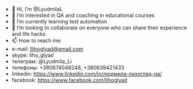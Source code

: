 - 👋 Hi, I’m @LyudmilaL
- 👀 I’m interested in QA and coaching in educational courses
- 🌱 I’m currently learning test automation
- 💞️ I’m looking to collaborate on everyone who can share their experience and life hacks
- 📫 How to reach me: 
-   e-mail: llihoglyad@gmail.com
- skype: liho_glyad
- телеграм: @Lyudmila_Li
- телефоны: +380674048248, +380639421433 
- linkedin: https://www.linkedin.com/in/людмила-лихогляд-qa/
- facebook: https://www.facebook.com/lihoglyad


<!---
LyudmilaL/LyudmilaL is a ✨ special ✨ repository because its `README.md` (this file) appears on your GitHub profile.
You can click the Preview link to take a look at your changes.
--->
